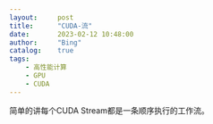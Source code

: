 ```yaml
---
layout:     post
title:      "CUDA-流"
date:       2023-02-12 10:48:00
author:     "Bing"
catalog:    true
tags:
    - 高性能计算
    - GPU
    - CUDA
---
```


简单的讲每个CUDA Stream都是一条顺序执行的工作流。